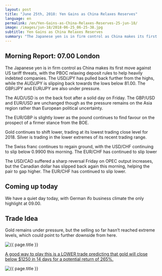 ```yaml
---
layout: post
title: "June 25th, 2018: Yen Gains as China Relaxes Reserves"
language: en
permalink: /en/Yen-Gains-as-China-Relaxes-Reserves-25-jun-18/
image: /images/jun-18/2018-06-25_06-25-38.jpg
subtitle: Yen Gains as China Relaxes Reserves
summary: "The Japanese yen is in firm control as China makes its first move against US tariff threats, with the PBOC relaxing deposit rules to help heavily indebted companies. The USD/JPY has pulled back further from the highs, while the AUD/JPY is slipping back towards the lows below 81.00"
---
```

## Morning Report: 07.00 London

The Japanese yen is in firm control as China makes its first move against US tariff threats, with the PBOC relaxing deposit rules to help heavily indebted companies. The USD/JPY has pulled back further from the highs, while the AUD/JPY is slipping back towards the lows below 81.00. The GBP/JPY and EUR/JPY are also under pressure. 

The AUD/USD is on the back foot after a solid day on Friday. The GBP/USD and EUR/USD are unchanged though as the pressure remains on the Asia region rather than European political uncertainty. 

The EUR/GBP is slightly lower as the pound continues to find favour on the prospect of a firmer stance from the BOE. 

Gold continues to shift lower, trading at its lowest trading close level for 2018. Silver is trading in the lower extremes of its recent trading range. 

The Swiss franc continues to regain ground, with the USD/CHF continuing to slip below 0.9900 this morning. The EUR/CHF has continued to slip lower

The USD/CAD suffered a sharp reversal Friday on OPEC output increases, but the Canadian dollar has slipped back again this morning, helping the pair to gap higher. The EUR/CHF has continued to slip lower. 

## Coming up today

We have a quiet day today, with German ifo business climate the only highlight at 09.00.

## Trade Idea

Gold remains under pressure, but the selling so far hasn’t reached extreme levels, which could point to further downside from here.

<img class="post-image" src="{{ site.url }}/images/jun-18/2018-06-25_06-25-38.jpg" alt="{{ page.title }}" title="{{ page.title }}">

<a href="%LINK%%?currency=GBP&market=commodities&underlying=frxXAUUSD&formname=higherlower&duration_amount=14&duration_units=d&amount=10&amount_type=stake&expiry_type=duration&barrier=1250" target="_blank">A good way to play this is a LOWER trade predicting that gold will close below $1250 in 14 days for a potential return of 265%.</a>

<img class="post-image" src="{{ site.url }}/images/jun-18/2018-06-25_06-26-57.jpg" alt="{{ page.title }}" title="{{ page.title }}">
